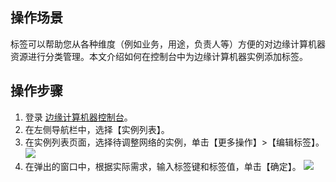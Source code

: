 ## 操作场景

标签可以帮助您从各种维度（例如业务，用途，负责人等）方便的对边缘计算机器资源进行分类管理。本文介绍如何在控制台中为边缘计算机器实例添加标签。

## 操作步骤

1. 登录 [边缘计算机器控制台](https://console.cloud.tencent.com/ecm/overview)。
2. 在左侧导航栏中，选择【实例列表】。
3. 在实例列表页面，选择待调整网络的实例，单击【更多操作】>【编辑标签】。
![](https://main.qcloudimg.com/raw/36771b217e757db5bd30289704fd41cd.png)
4. 在弹出的窗口中，根据实际需求，输入标签键和标签值，单击【确定】。
![](https://main.qcloudimg.com/raw/06b1e6542562dc12e7c693316b84381e.png)


